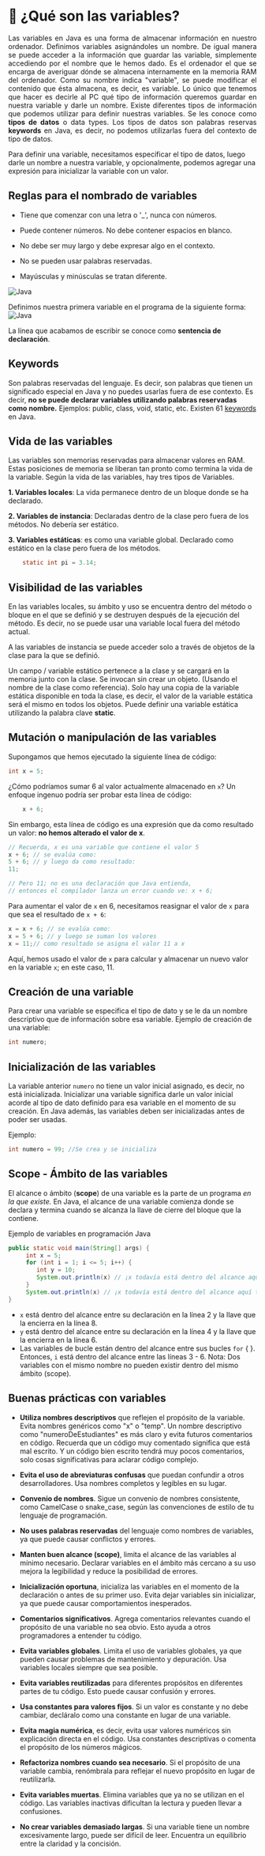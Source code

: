 # 💾 ¿Qué son las variables?

<p style='text-align: justify;'>Las variables en Java es una forma de almacenar información en nuestro ordenador. Definimos variables asignándoles un nombre. De igual manera se puede acceder a la información que guardar las variable, simplemente accediendo por el nombre que le hemos dado.
Es el ordenador el que se encarga de averiguar dónde se almacena internamente en la memoria RAM del ordenador.
Como su nombre indica "variable", se puede modificar el contenido que ésta almacena, es decir, es variable. Lo único que tenemos que hacer es decirle al PC qué tipo de información queremos guardar en nuestra variable y darle un nombre.
Existe diferentes tipos de información que podemos utilizar para definir nuestras variables. Se les conoce como <strong>tipos de datos</strong> o data types.
Los tipos de datos son palabras reservas <strong>keywords</strong> en Java, es decir, no podemos utilizarlas fuera del contexto de tipo de datos.

Para definir una variable, necesitamos especificar el tipo de datos, luego darle un nombre a nuestra variable, y opcionalmente, podemos agregar una expresión para inicializar la variable con un valor.
</p>

## Reglas para el nombrado de variables

+ Tiene que comenzar con una letra o '_', nunca con números.

+ Puede contener números. No debe contener espacios en blanco.

+ No debe ser muy largo y debe expresar algo en el contexto.

+ No se pueden usar palabras reservadas.

+ Mayúsculas y minúsculas se tratan diferente.

![Java](../img/variable.png)

Definimos nuestra primera variable en el programa de la siguiente forma:
![Java](../img/myfirstint.png)

La línea que acabamos de escribir se conoce como **sentencia de declaración**.

## Keywords

Son palabras reservadas del lenguaje. Es decir, son palabras que tienen un significado especial en Java y no puedes usarlas fuera de ese contexto. Es decir, **no se puede declarar variables utilizando palabras reservadas como nombre.**
Ejemplos: public, class, void, static, etc.
Existen 61 [keywords](https://en.wikipedia.org/wiki/List_of_Java_keywords) en Java.

## Vida de las variables

Las variables son memorias reservadas para almacenar valores en RAM. Estas posiciones de memoria se liberan tan pronto como termina la vida de la variable. Según la vida de las variables, hay tres tipos de Variables.

**1. Variables locales**: La vida permanece dentro de un bloque donde se ha declarado.

**2. Variables de instancia**: Declaradas dentro de la clase pero fuera de los métodos. No debería ser estático.

**3. Variables estáticas**: es como una variable global. Declarado como estático en la clase pero fuera de los métodos.

```java
    static int pi = 3.14;
```

## Visibilidad de las variables

En las variables locales, su ámbito y uso se encuentra dentro del método o bloque en el que se definió y se destruyen después de la ejecución del método. Es decir, no se puede usar una variable local fuera del método actual.

A las variables de instancia se puede acceder solo a través de objetos de la clase para la que se definió.

Un campo / variable estático pertenece a la clase y se cargará en la memoria junto con la clase. Se invocan sin crear un objeto. (Usando el nombre de la clase como referencia). Solo hay una copia de la variable estática disponible en toda la clase, es decir, el valor de la variable estática será el mismo en todos los objetos. Puede definir una variable estática utilizando la palabra clave **static**.

## Mutación o manipulación de las variables

Supongamos que hemos ejecutado la siguiente línea de código:

```java
int x = 5;
```

¿Cómo podríamos sumar 6 al valor actualmente almacenado en `x`? Un enfoque ingenuo podría ser probar esta línea de código:

```java
    x + 6;
```

Sin embargo, esta línea de código es una expresión que da como resultado un valor: **no hemos alterado el valor de x**.

```java
// Recuerda, x es una variable que contiene el valor 5
x + 6; // se evalúa como:
5 + 6; // y luego da como resultado:
11;

// Pero 11; no es una declaración que Java entienda,
// entonces el compilador lanza un error cuando ve: x + 6;
```

Para aumentar el valor de `x` en 6, necesitamos reasignar el valor de `x` para que sea el resultado de `x + 6`:

```java
x = x + 6; // se evalúa como:
x = 5 + 6; // y luego se suman los valores
x = 11;// como resultado se asigna el valor 11 a x
```

Aquí, hemos usado el valor de `x` para calcular y almacenar un nuevo valor en la variable `x`; en este caso, 11.

## Creación de una variable

Para crear una variable se especifica el tipo de dato y se le da un nombre descriptivo que de información sobre esa variable.
Ejemplo de creación de una variable:

```java
int numero;
```

## Inicialización de las variables

La variable anterior `numero` no tiene un valor inicial asignado, es decir, no está inicializada. Inicializar una variable significa darle un valor inicial acorde al tipo de dato definido para esa variable en el momento de su creación. En Java además, las variables deben ser inicializadas antes de poder ser usadas.

Ejemplo:

```java
int numero = 99; //Se crea y se inicializa
```


## Scope - Ámbito de las variables

El alcance o ámbito (**scope**) de una variable es la parte de un programa *en la que existe.* En Java, el alcance de una variable comienza donde se declara y termina cuando se alcanza la llave de cierre del bloque que la contiene.

Ejemplo de variables en programación Java

```java
public static void main(String[] args) {
     int x = 5;
     for (int i = 1; i <= 5; i++) {
        int y = 10;
        System.out.println(x) // ¡x todavía está dentro del alcance aquí!
     }
     System.out.println(x) // ¡x todavía está dentro del alcance aquí también!
}
```

+ `x` está dentro del alcance entre su declaración en la línea 2 y la llave que la encierra en la línea 8.
+ `y` está dentro del alcance entre su declaración en la línea 4 y la llave que la encierra en la línea 6.
+ Las variables de bucle están dentro del alcance entre sus bucles `for` { }. Entonces, `i` está dentro del alcance entre las líneas 3 - 6.
Nota: Dos variables con el mismo nombre no pueden existir dentro del mismo ámbito (scope).

## Buenas prácticas con variables

- **Utiliza nombres descriptivos** que reflejen el propósito de la variable. Evita nombres genéricos como "x" o "temp". Un nombre descriptivo como "numeroDeEstudiantes" es más claro y evita futuros comentarios en código. Recuerda que un código muy comentado significa que está mal escrito. Y un código bien escrito tendrá muy pocos comentarios, solo cosas significativas para aclarar código complejo.

- **Evita el uso de abreviaturas confusas** que puedan confundir a otros desarrolladores. Usa nombres completos y legibles en su lugar.

- **Convenio de nombres**. Sigue un convenio de nombres consistente, como CamelCase o snake_case, según las convenciones de estilo de tu lenguaje de programación.

- **No uses palabras reservadas** del lenguaje como nombres de variables, ya que puede causar conflictos y errores.

- **Manten buen alcance (scope)**, limita el alcance de las variables al mínimo necesario. Declarar variables en el ámbito más cercano a su uso mejora la legibilidad y reduce la posibilidad de errores.

- **Inicialización oportuna**, inicializa las variables en el momento de la declaración o antes de su primer uso. Evita dejar variables sin inicializar, ya que puede causar comportamientos inesperados.

- **Comentarios significativos**. Agrega comentarios relevantes cuando el propósito de una variable no sea obvio. Esto ayuda a otros programadores a entender tu código.

- **Evita variables globales**. Limita el uso de variables globales, ya que pueden causar problemas de mantenimiento y depuración. Usa variables locales siempre que sea posible.

- **Evita variables reutilizadas** para diferentes propósitos en diferentes partes de tu código. Esto puede causar confusión y errores.

- **Usa constantes para valores fijos**. Si un valor es constante y no debe cambiar, decláralo como una constante en lugar de una variable.

- **Evita magia numérica**, es decir, evita usar valores numéricos sin explicación directa en el código. Usa constantes descriptivas o comenta el propósito de los números mágicos.

- **Refactoriza nombres cuando sea necesario**. Si el propósito de una variable cambia, renómbrala para reflejar el nuevo propósito en lugar de reutilizarla.

- **Evita variables muertas**. Elimina variables que ya no se utilizan en el código. Las variables inactivas dificultan la lectura y pueden llevar a confusiones.

- **No crear variables demasiado largas**. Si una variable tiene un nombre excesivamente largo, puede ser difícil de leer. Encuentra un equilibrio entre la claridad y la concisión.
